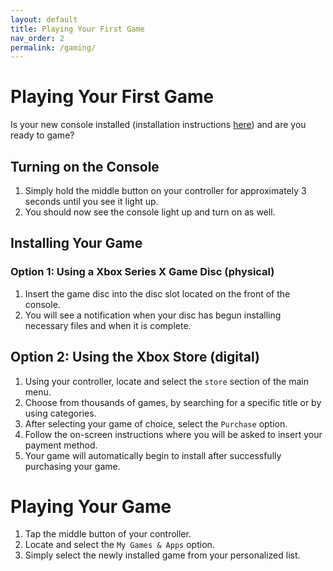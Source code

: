 ```yaml
---
layout: default
title: Playing Your First Game
nav_order: 2
permalink: /gaming/
---
```


# Playing Your First Game

Is your new console installed (installation instructions [here](https://farshchiam.github.io/XboxSeriesX/#installation-instructions)) and are you ready to game?

## Turning on the Console

1. Simply hold the middle button on your controller for approximately 3 seconds until you see it light up.
2. You should now see the console light up and turn on as well.

## Installing Your Game

### Option 1: Using a Xbox Series X Game Disc (physical)

1. Insert the game disc into the disc slot located on the front of the console.
2. You will see a notification when your disc has begun installing necessary files and when it is complete.

## Option 2: Using the Xbox Store (digital)
1. Using your controller, locate and select the `store` section of the main menu.
2. Choose from thousands of games, by searching for a specific title or by using categories.
3. After selecting your game of choice, select the `Purchase` option.
4. Follow the on-screen instructions where you will be asked to insert your payment method.
5. Your game will automatically begin to install after successfully purchasing your game.

# Playing Your Game
1. Tap the middle button of your controller.
2. Locate and select the `My Games & Apps` option.
3. Simply select the newly installed game from your personalized list.
